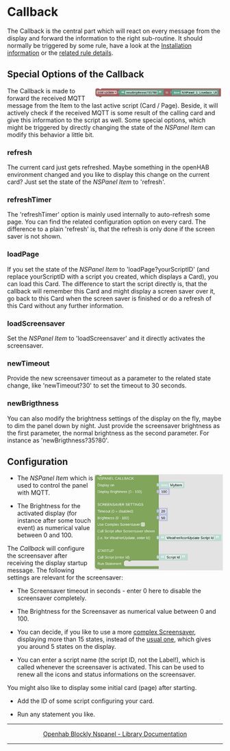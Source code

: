 # Callback

The Callback is the central part which will react on every message from the display and forward the information to the right sub-routine. It should normally be triggered by some rule, have a look at the [Installation information](../README.md) or the [related rule details](openhab_rules_callback.md).

## Special Options of the Callback

[<img src="img/openhab_scripts_nspanel1_postUpdate.png" align="right" width="300">](img/openhab_scripts_nspanel1_postUpdate.png)

The Callback is made to forward the received MQTT message from the Item to the last active script (Card / Page). Beside, it will actively check if the received MQTT is some result of the calling card and give this information to the script as well. Some special options, which might be triggered by directly changing the state of the *NSPanel Item* can modify this behavior a little bit.

### refresh

The current card just gets refreshed. Maybe something in the openHAB environment changed and you like to display this change on the current card? Just set the state of the *NSPanel Item* to 'refresh'.

### refreshTimer

The 'refreshTimer' option is mainly used internally to auto-refresh some page. You can find the related configuration option on every card. The difference to a plain 'refresh' is, that the refresh is only done if the screen saver is not shown.

### loadPage

If you set the state of the *NSPanel Item* to 'loadPage?yourScriptID' (and replace yourScriptID with a script you created, which displays a Card), you can load this Card. The difference to start the script directly is, that the callback will remember this Card and might display a screen saver over it, go back to this Card when the screen saver is finished or do a refresh of this Card without any further information.

### loadScreensaver

Set the *NSPanel Item* to 'loadScreensaver' and it directly activates the screensaver.

### newTimeout

Provide the new screensaver timeout as a parameter to the related state change, like 'newTimeout?30' to set the timeout to 30 seconds.

### newBrigthness

You can also modify the brightness settings of the display on the fly, maybe to dim the panel down by night. Just provide the screensaver brightness as the first parameter, the normal brightness as the second parameter. For instance as 'newBrigthness?35?80'.

## Configuration

[<img src="img/blockLibrary_nspanel_callback_callback.png" align="right" width="300">](img/blockLibrary_nspanel_callback_callback.png)

- The *NSPanel Item* which is used to control the panel with MQTT.

- The Brightness for the activated display (for instance after some touch event) as numerical value between 0 and 100.

The *Callback* will configure the screensaver after receiving the display startup message. The following settings are relevant for the screensaver:

- The Screensaver timeout in seconds - enter 0 here to disable the screensaver completely.

- The Brightness for the Screensaver as numerical value between 0 and 100. 

- You can decide, if you like to use a more [complex Screensaver](https://docs.nspanel.pky.eu/img/screensaver2.png), displaying more than 15 states, instead of the [usual one](https://docs.nspanel.pky.eu/img/screensaver.png), which gives you around 5 states on the display.

- You can enter a script name (the script ID, not the Label!), which is called whenever the screensaver is activated. This can be used to renew all the icons and status informations on the screensaver.

You might also like to display some initial card (page) after starting.

- Add the ID of some script configuring your card.

- Run any statement you like.

---

[<p style="text-align: center;">Openhab Blockly Nspanel - Library Documentation</p>](README.md)

---
